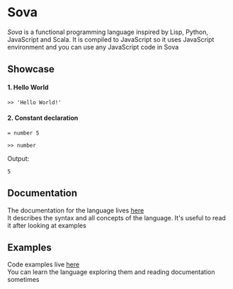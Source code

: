 # Sova

<i>Sova</i> is a functional programming language inspired by Lisp, Python, JavaScript and Scala. It is compiled to JavaScript so it uses JavaScript environment and you can use any JavaScript code in Sova

## Showcase

#### 1. Hello World

```
>> 'Hello World!'
```

#### 2. Constant declaration

```
= number 5

>> number
```

Output:

```
5
```

## Documentation

The documentation for the language lives [here](./documentation) </br>
It describes the syntax and all concepts of the language. It's useful to read it after looking at examples

## Examples

Code examples live [here](./examples) </br>
You can learn the language exploring them and reading documentation sometimes
